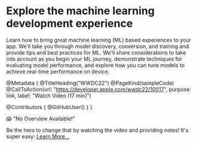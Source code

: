 # Explore the machine learning development experience

Learn how to bring great machine learning (ML) based experiences to your app. We'll take you through model discovery, conversion, and training and provide tips and best practices for ML. We'll share considerations to take into account as you begin your ML journey, demonstrate techniques for evaluating model performance, and explore how you can tune models to achieve real-time performance on device.

@Metadata {
   @TitleHeading("WWDC22")
   @PageKind(sampleCode)
   @CallToAction(url: "https://developer.apple.com/wwdc22/10017", purpose: link, label: "Watch Video (17 min)")

   @Contributors {
      @GitHubUser(<replace this with your GitHub handle>)
   }
}

😱 "No Overview Available!"

Be the hero to change that by watching the video and providing notes! It's super easy:
 [Learn More…](https://wwdcnotes.github.io/WWDCNotes/documentation/wwdcnotes/contributing)
